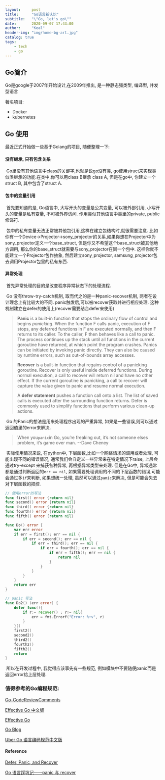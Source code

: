 ```yaml
---
layout:     post
title:      "Go语言新认识"
subtitle:   "\"Go, let's go\""
date:       2020-09-07 17:43:00
author:     "Keal"
header-img: "img/home-bg-art.jpg"
catalog: true
tags:
    - tech
    - go
---
```


## Go简介

Go是google于2007年开始设计,在2009年推出, 是一种静态强类型, 编译型, 并发型语言

著名项目:

- Docker 
- kubernetes

## Go 使用

最近正式开始做一些基于Golang的项目, 随便整理一下:

#### 没有继承, 只有包含关系

​		Go里没有其他语言中class的关键字,也就是说go没有类, go使用struct来实现类似类继承的功能.在类中,你可以用class B继承 class A, 但是在go中, 你建立一个struct B, 其中包含了struct A.

####  包中的变量引用

​		首先要知道的是, Go语言中, 大写开头的变量是公共变量, 可以被外部引用, 小写开头的变量是私有变量, 不可被外界访问. 作用类似其他语言中类里的private, public修饰符.

​		包中的私有变量无法正常被其他包引用,这样在建立包结构时,就很需要注意. 比如你有一个Device->Projector->sony_projector的关系,如果你想在Projector中为sony_projector定义一个base_struct, 但是你又不希望这个base_struct被其他地方调用, 那么你的base_struct就需要与sony_projector在同一个包中. 这样你就不能建立一个Projector包作抽象, 然后建立sony_projector, samsung_projector包去调用Projector包里的私有东西.

#### 异常处理

​		首先异常处理的目的是改变程序异常状态下的处理流程.		

​		Go 没有throw-try-catch机制, 取而代之的是一种panic-recover机制, 两者在设计理念上有比较大的不同. panic触发后,可以被recover获取并进行相应处理. 这种机制建立在defer的使用上(recover需要结合defer来使用)

> **Panic** is a built-in function that stops the ordinary flow of control and begins *panicking*. When the function F calls panic, execution of F stops, any deferred functions in F are executed normally, and then F returns to its caller. To the caller, F then behaves like a call to panic. The process continues up the stack until all functions in the current goroutine have returned, at which point the program crashes. Panics can be initiated by invoking panic directly. They can also be caused by runtime errors, such as out-of-bounds array accesses.
>
> **Recover** is a built-in function that regains control of a panicking goroutine. Recover is only useful inside deferred functions. During normal execution, a call to recover will return nil and have no other effect. If the current goroutine is panicking, a call to recover will capture the value given to panic and resume normal execution.
>
> A **defer statement** pushes a function call onto a list. The list of saved calls is executed after the surrounding function returns. Defer is commonly used to simplify functions that perform various clean-up actions.

​		Go 的Panic的想法是用来处理程序出现的严重异常, 如果是一些错误,则可以通过返回值里的error来解决. 

>When you`panic`in Go, you’re freaking out, it’s not someone elses problem, it’s game over man.   --Dave Cheney

​		实际使用情况来说, 在python中, 下层函数,比如一个网络请求的调用或者处理, 可能出现不同的错误情况, 通常我们会自定义一些异常来在特定情况下raise, 上层会通过try-except 来捕获各种异常, 再根据异常类型来处理. 但是在Go中, 异常通常都是通过判断返回的`err == nil`, 如果需要处理调用的不同的下层函数的错误,可能会通过多`if`来判断, 如果想统一处理, 虽然可以通过`panic`来解决, 但是可能会失去对下层函数的把控.

```go
// 使用error的写法
func first() error {return nil}
func second() error {return nil}
func third() error {return nil}
func fourth() error {return nil}
func fifth() error {return nil}

func Do() error {
    var err error
    if err = first(); err == nil {
        if err = second(); err == nil {
            if err = third(); err == nil {
                if err = fourth(); err == nil {
                    if err = fifth(); err == nil {
                        return nil
                    }
                }
            }
        }
    }
    return err
}

// panic 写法
func Do2() (err error) {
    defer func(){
        if r:= recover() ; r!= nil{
            err = fmt.Errorf("Error: %+v", r)
        }
    }()
    first2()
    second2()
    third2()
    fourth2()
    fifth2()
    return
}
```

​		所以在开发过程中, 我觉得应该事先有一些规范, 例如模块中不要随便panic而是返回error给上层处理.

### 值得参考的Go编程规范:

[Go-CodeReviewComments](https://github.com/golang/go/wiki/CodeReviewComments)

[Effective Go 中文版](https://learnku.com/docs/effective-go/2020/introduction/6236)

[Effective Go](https://golang.org/doc/effective_go.html)

[Go Blog](https://blog.golang.org/)

[Uber Go 语言编码规范中文版](https://github.com/xxjwxc/uber_go_guide_cn/blob/master/README.md)

#### Reference

[Defer, Panic, and Recover](https://blog.golang.org/defer-panic-and-recover)

[Go 语言踩坑记——panic 与 recover](https://xiaomi-info.github.io/2020/01/20/go-trample-panic-recover/)

​		

